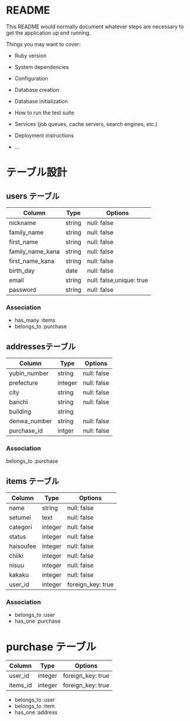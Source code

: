 # README

This README would normally document whatever steps are necessary to get the
application up and running.

Things you may want to cover:

* Ruby version

* System dependencies

* Configuration

* Database creation

* Database initialization

* How to run the test suite

* Services (job queues, cache servers, search engines, etc.)

* Deployment instructions

* ...


# テーブル設計

## users テーブル

| Column                | Type    | Options     |
| --------------------- | ------- | ----------- |
| nickname              | string  | null: false |
| family_name           | string  | null: false |
| first_name            | string  | null: false |
| family_name_kana      | string  | null: false |
| first_name_kana       | string  | null: false |
| birth_day             | date    | null: false |
| email                 | string | null: false,unique: true|
| password              | string | null: false |



### Association

- has_many :items
- belongs_to :purchase




## addressesテーブル
| Column                | Type   | Options     |
| --------------------- | ------ | ----------- |
| yubin_number          | string | null: false |
| prefecture            | integer | null: false |
| city                  | string | null: false |
| banchi                | string | null: false |
| building              | string | |
| denwa_number          | string | null: false |
| purchase_id          | intger | null: false |


### Association

belongs_to :purchase

## items テーブル
| Column                | Type   | Options     |
| --------------------- | ------ | ----------- |
| name                  | string | null: false |
| setumei               | text   | null: false |
| categori              | integer | null: false |
| status                | integer | null: false |
|  haisoufee            | integer | null: false |
|  chiiki               | integer | null: false |
|  nisuu                | integer | null: false |
|  kakaku               | integer | null: false |
| user_id               | integer | foreign_key: true|
### Association


- belongs_to :user
- has_one :purchase


# purchase テーブル
| Column                | Type    | Options     |
| --------------------- | ------- | ----------- |
| user_id               | integer | foreign_key: true|
| items_id              | integer | foreign_key: true|

- belongs_to :user
- belongs_to :item
- has_one :address




